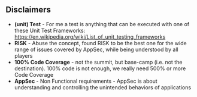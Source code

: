 ## Disclaimers

* **(unit) Test** -  For me a test is anything that can be executed with one of these Unit Test Frameworks: https://en.wikipedia.org/wiki/List_of_unit_testing_frameworks
* **RISK** - Abuse the concept, found RISK to be the best one for the wide range of issues covered by AppSec, while being understood by all players
* **100% Code Coverage** - not the summit, but base-camp (i.e. not the destination). 100% code is not enough, we really need 500% or more Code Coverage
* **AppSec** - Non Functional requirements - AppSec is about understanding and controlling the unintended behaviors of applications
